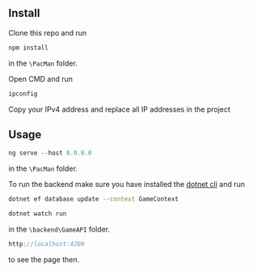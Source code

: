 ## Install

Clone this repo and run
```javascript
npm install
```
in the `\PacMan` folder.

Open CMD and run
```javascript
ipconfig
```
Copy your IPv4 address and replace all IP addresses in the project


## Usage

```javascript
ng serve --host 0.0.0.0
```
in the `\PacMan` folder.


To run the backend make sure you have installed the [dotnet cli](https://dotnet.microsoft.com/) and run

```bash
dotnet ef database update --context GameContext
```
```bash
dotnet watch run
```
in the `\backend\GameAPI` folder.


```javascript
http://localhost:4200
```
to see the page then.


